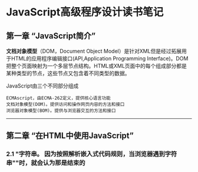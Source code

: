 # JavaScript高级程序设计读书笔记

## 第一章 “JavaScript简介”

  **文档对象模型**（DOM，Document Object Model）是针对XML但是经过拓展用于HTML的应用程序编辑接口(API,Application Programming Interface)。DOM把整个页面映射为一个多层节点结构。HTML或XML页面中的每个组成部分都是某种类型的节点，这些节点又包含着不同类型的数据。
  
  JavaScript由三个不同部分组成
    
    ECMAscript，由ECMA-262定义，提供核心语言功能
    文档对象模型(DOM)。提供访问和操作网页内容的方法和接口
    浏览器对象模型(BOM)。提供与浏览器交互的方法和接口
   
 ---
   
 ## 第二章 “在HTML中使用JavaScript”
  
  ### 2.1 <script>元素
  
  HTML4.01为 <**script**> 定义了下列6个属性
  
 * asnyc 可选。表示应该立即下载脚本，但不应妨碍页面中的其他操作，比如下载其他资源或等待加载其他脚本。只对外部脚本文件有效 
 * charset 可选。表示通过src属性指定的代码的字符集。由于大多数脚本会忽略它的值，因此这个属性很少有人用
 * defer 可选。表示脚本可以延迟到文档完全被解析和显示之后再执行。只对外部脚本文件有效。IE7及更高版本对嵌入脚本也支持这个属性
 * language 已废弃。原来用于表示编写代码使用的脚本语言（如JavaScript、JavaScript1.2或VBScript）。大多数浏览器或忽略这个属性，因此也没有必要再用       
 * src 可选，表示包含要执行代码的外部文件  
 * type 可选。可以看成是language的替代属性:表示编写代码使用的脚本语言的内容类型（也称为MIME类型）。虽然text/JavaScript和text/ecmascript都已经不被推荐使用，但人们一直以来使用的还是text/JavaScript。实际上，服务器在传送JavaScript文件审核使用的MIME类型通常是application/x_JavaScript，但在type中设置这个值却有可能导致脚本被忽略。另外，在非IE浏览器中还可以使用以下值:application/JavaScript和application /ecmascript。考虑到约定俗成和最大限度的浏览器兼容性，目前type属性的值依旧还是text/JavaScript。不过，这个属性并不是必需的，如果没有指定这个属性，其默认值认为text/JavaScript。


  使用<script>元素的方式有两种：直接在页面中嵌入JavaScript代码和包含外部JavaScript文件
  
  在使用<script>元素嵌入JavaScript代码时，只须为<script>指定type属性。像下面这样把JavaScript代码直接放在元素内部即可
   
  ```JavaScript 
  <script type="text/javascript">
     function sayHi(){
         alert("Hi!");
     }
  ```
  包含在<script>元素内部的JavaScript的代码将被从上至下依次解释。就拿前面这个例子来说，解释器会解释一个函数的定义，然后将该定义保存在自己的环境当中。在解释器对<script>元素内部的所有代码求值完毕前，页面中的其余内容都不会被浏览器加载或显示。
  
  在使用<script>嵌入JavaScript代码时，记住不要在代码中任何地方出现"</script>"字符串。
  因为按照解析嵌入式代码规则，当浏览器遇到字符串"</script>"时，就会认为那是结束的<script>标签，而通过转义字符"\"解决这个问题。
    
  ```JavaScript
  <script type="text/javascript">
     function(){
       alert("<\script>");
     }
  ```
   如果要通过<script>元素来包含外部JavaScript文件，那么src元素就是必须的。这个属性的值是一个指向外部JavaScript的链接，例
  
  ```JavaScript   
   <script type="text/javascript" src="example.js"/>
   ``` 
   但在不能在HTML文档中使用这种语法。这个语法不符合HTML规范，也得不到某些浏览器(尤其是IE)的正确解析
   
   通过<script>元素的src属性还可以包含来自外部域的JavaScript文件。这一点让<script>元素倍显强大，又让他备受争议。在这一点上，<script>与<img>元素非常相似，即它的src属性可以是指向当前HTML页面所在域之外的某个域中的完整URL   
  
   #### 2.1.1 <script>元素
  
  按传统的做法，所有<script>元素都应该放在页面的<head>元素中，例如
  
  ```HTML
  <!DOCTYPE html>
  <html>
    <head>
      <title>Example HTML Page</title>
      <script type="text/javascript" src="example1.js"></script>
      <script type="text/javascript" src="example2.js"></script>
    </head>
    <body>
      <!-- 这里放内容 -->
    </body>
  </html>
  ```
  这种做法的目的就是把所有外部文件(包括CSS文件和JavaScript文件)的引用都放在相同的地方，在文档的<head>元素中包含所有JavaScript文件，意味着必须等待全部JavaScript代码都被下载、解析和执行完成以后，才能开始呈现页面的内容(浏览器在遇到<body>标签时才开始呈现内容)。对应那些需要很多JavaScript代码的页面来说，这无疑会导致浏览器在呈现页面时出现明显的延迟，而延迟期间的浏览器窗口将是一片空白。为了避免这个问题，现代web应用程序一般都把全部JavaScript引用放在<body>元素中页面内容的后面

```HTML 
 <!DOCTYPE html>
 <html>
   <head>
     <title>Example HTML Page</title>
   </head>
   <body>
     <!-- 这里放内容 -->
     <script type="text/javascript" scr="example1.js"></script>
     <script type="text/javascript" scr="example2.js"></script>
   </body>
 </html>
 ```   
 这样，在解析包含的JavaScript代码之前，页面的内容将完全呈现在浏览器中，而用户也会因为浏览器窗口显示空白页面时间缩短而感到打开页面的速度加快了
 
 #### 2.1.2延迟脚本
 
 HTML4.01 为<script>标签定义了defer属性，这个属性的用途是表明脚本在执行时不会影响页面的构造。也就是说，脚本会被延迟到整个页面都解析完毕后再运行。
 因此，在<script>元素中设置defer属性，相当于告诉浏览器立即下载，但延迟执行
	
 ```HTML
 <!DOCTYPE html>
 <html>
   <head>
     <title>example</title>
     <script type="text/javascript" defer="defer" src="example1.js"></script>
     <script tyep="text/javascript" defer="defer" scr="example2.js"></script>
   </head>
   <body>
     <!-- 在这里放内容 -->
   </body>
 </html>
 ```   
 #### 2.1.3异步脚本
 
 HTML5为<script>元素定义了async属性。这个属性与defer属性相似，都用于改变处理脚本的行为。async脚本只适用于外部脚本文件，并告诉浏览器立即下载文件。但是与defer不同的是，标记为async的脚本并不保证按照它们的先后顺序执行。例如
  
 ```HTML
 <!DOCTYPE html>
 <html>
  <head>
    <title>example</title>
    <script type="text/script" async src="example1.js"></script>
    <script type="text/script" async scr="example2.js"></script>
  </head>
    <!-- 在这里放内容 -->
  <body>
  </body>
 </html>
 ``` 
  以上代码中，第二个脚本文件可能会在第一个脚本文件之前执行。因此，确保两着之间互不依赖很重要。指定async属性的目的是不让页面等待两个脚本下载和执行，从而异步加载页面其他内容。我从，建议异步脚本不要在加载期间修改DOM
  
  异步脚本一定会在页面的load事件前执行，但可能会在DOMContentLoaded事件触发之前或之后执行。支持异步脚本的浏览器有FireFox3.6,Safari 5和Chrome
  
 ### 2.2 嵌入代码和外部文件
 
 支持使用的外部文件的人多会强调如下优点
 
 >可维护性
    
  >>可缓存
    
   >>>适应未来
   
 ### 2.4 <noscript>元素
  
  早期浏览器都面临一个特殊的问题，即当前浏览器不支持JavaScript时如何让页面平稳地退化。对这个问题的最终解决方案就是创建一个<noscript>元素。用以在不支持JavaScript的浏览器中显示替代内容。这个元素可以包含能够出现在文档<body>中的任何HTML元素——<script>元素除外。包含在<noscript>元素中的内容只有在下列情况下才会显示出来：
    
    浏览器不支持脚本
    浏览器支持脚本，但脚本被禁用
    
 ### 2.5 小结
 
 把JavaScript插入到HTML页面中要使用<script>元素。使用这个元素可以把JavaScript嵌入到HTML页面中，让脚本和标记混合到一起；也可以包含外部的JavaScript文件。而我们需要注意的地方有:
    
 * 在包含外部JavaScript文件时，必须将src属性设置为指向相应文件的URL
 * 所有的<scrtipt>元素将会按照在页面中出现的先后顺序依次被解析
 * 由于浏览器会先解析完不使用defer属性的<script>元素中的代码，然后再解析后面的内容，所以一般吧<script>元素放在页面最后面，即主要内容后面，</body>标签前面
 * 使用defer属性可以让脚本在文档完全呈现之后再执行。延迟脚本总是按照指定它们的顺序执行
 * 使用async属性可以表示当前脚本不必等待其他脚本，也不必阻塞文档实现
      
       另外。使用<script>元素可以指定在不支持脚本的浏览器中显示的替代内容。但在启动了脚本的情况下，浏览器不会显示<noscript>元素中的内容
 
 ---
 
 # 第三章 “基本概念”
 
 	ECAMScript中的所有参数传递的都是值，不可能通过引用传递参数
	
 ## 3.1 语法
 
 ### 3.1.1 区分大小写
 
  ECMAScript中的一切（变量、函数名、操作符）都区分大小写。
 
 ### 3.1.2 标识符
 
  所谓标识符，就是指变量、函数、属性的名字，或者函数的参数，标识符可以是按照下列格式规则组合起来的一个或者多个字符：
    
    - 第一个字符必须是一个字母、下划线（_）或者一个美元符号
    - 其他字符可以是字母、下划线、美元符号或数字
    
  按照惯例，ECMAScript中标识符采用驼峰大小写格式，也就是第一个字母小写，剩下的每个单词的字母都大写
 
 ### 3.1.3 注释
 
  ECMAScript使用C风格的注释，包括单行注释和块级注释
 
    //单行注释
    
    /*
    * 这是一个多行
    * （块级）注释
    */

### 3.1.4 严格模式

 ECMAScript5引入了严格模式(strict mode)的概念。严格模式是为JavaScript定义了一种不同解析和执行模型。
在严格模式下，ECMAScript的一些不确定的行为将得到处理，而对某些不安全的操作也会抛出错误，要在整个脚本中启用严格模式，可以在顶部添加如下代码

    "use strict"
 这是一个编译指令，用于告诉支持的JavaScript引擎切换到严格模式。

 在函数内部的上方包含这条编译指令，也可以指定函数在严格模式下执行：
  
  ```JavaScript
    function doSomething(){
      "use strict";
      // 函数体
    }
  ```  
### 3.1.5 语句

 EMCAScript中的语句以一个分号结尾

   ```JavaScript
   var sum=a+b    // 即使，没有分号也是有效的语句——不推荐
   var diff=a-b;  // 有效的语句——推荐
   ``` 
 可以使用C风格的语法把多条语句组合到一个代码块中。虽然条件控制语句(如if语句)只在执行多条语句的情况下才要求使用代码块，但最佳实践是始终在控制语句中使用代码块——即使代码块中只有一句语句，例如

  ```JavaScript
   if(test)
    alert(test); // 有效但容易出错，不要使用

   if(test){
    alert(test); // 推荐使用
   }
 ```   
## 3.2 关键字和保留字

见书p21~22

## 3.3 变量

  ECMAScript的变量是松散类型的（弱类型语言），所谓松散类型即使可以用来保存任何类型的数据。换句话说，每个变量仅仅是一个用于保存值的占位符而已。定义变量时要使用var操作符（注意var是一个关键字），后跟变量名（即一个标识符）。
 ```JavaScript
     var message;
 ```    
  这行代码定义了一个名为message的变量，该变量可以用来保存任何值(像注意未经过初始化的变量，会保留一个特殊的值——undefined)
  
  有一点必须注意，即用var操作符定义的变量将成为定义该变量的作用域中的局部变量，也就是如果在函数中使用var定义一个变量，那么这个变量在函数退出后就会被销毁。
  ```JavaScript  
    funciton test(){
     var message="hi"; // 局部变量
    }
    test();
    alert(message); // 错误!
  ```  
  这里，变量message是在函数中使用var定义的，当函数被调用时，就会创建该变量并为其赋值。而在此之后，这个变量又会被立即销毁，因此例子中的下一行代码就会导致错误。不过，可以像下面这样忽略var操作符，从而创建一个全局变量
  ```JavaScript
    function test(){
     message="hi"; // 全局变量
    }
    test();
    alert(message); // "hi"
  ```  
  这个例子忽略了var操作符，然而message就成了全局变量。这样，只要调过一次test()函数，这个变量就有了定义，就可以在函数外部的任何地方被访问到。
  
    虽然忽略var操作符可以定义全局变量，但这也不是我们推荐的做法。因为在局部作用域中定义的全局变量很难维护
    
  可以用一条语句定义了多个变量，只要像下面这样把每个变量（初始化或不初始化均可）用逗号分隔开即可：
   ```JavaScript 
    var message="hi",
        found=false,
        age=29;
   ```     
 ## 3.4 数据类型
   
   ECMAScript中有五种简单数据类型（也称为基本数据类型）：undefined、Null、Boolean、Number和String，还有一种复杂数据类型——Object,Object本质是一组无序的名值对组成的。ECMAScript下不支持任何创建自定义类型的机制，而所有值最终都是上述6种数据类型之一。乍一看，好像只有6种数据类型不足以表示所有数据：但是，由于ECMAScript数据类型具有动态性，因此的确没有再定义其他数据类型的必要了。
   
 ### 3.4.1 typeof 操作符
 
   鉴于ECMAScript是松散类型的，因此需要有一种手段来检测给定变量的数据类型——typeof就是负责提供这方面信息的操作符。对一个值使用typeof操作符可能返回下列某个字符串：
   
   * “undefinde”——如果这个值未定义;
   * “Boolean”——如果这个值是布尔值；
   * “string”——如果这个值是字符串;
   * “number”——如果这个值是数值;
   * “object”——如果这个值是对象或null;
   * “function”——如果这个值是函数;
   
 typeof操作符的操作数可以是变量,也可以是数值字面量。
    
    typeof是一个操作符而不是函数
  
 从技术角度将
 
    函数在ECMAScript中是对象，不是一种数据类型。然而，函数也确实有些特殊的属性，因此通过typeof操作符来区分函数和其他对象是有必要的
    
  ### 3.4.2 undefined 类型
    
   undefined类型只有一个值，即特殊的undefined。在使用var声明变量但未对其加以初始化时，这个变量的值就是undefined。例如
   ```JavaScript
     var message;
     alert(message==undefinde); // true
   ```   
  ### 3.4.3 Null类型
    
   null类似是第二个只有一个值的数据类型，这个特殊的值是null。从逻辑角度来看，null值表示应该空对象指针，而这个也是正是用typeof操作符检测null值返回object的原因。如下面例子：
   ```JavaScript  
     var car=null;
     alert(typeof car);  // "object"
   ```
   如果定义的变量准备在将来用于保存对象，那么最好将该变量初始化为null，而不是其他值，这样一来，只要直接检查null值就可以指定相应的变量是否已经保存一个对象的引用，如下列所示：
   ```JavaScript
    if（car!=null）{
      // 对car对象执行某些操作
    }
   ```
   实际上，undefined值也是派生自null值，因此ECMA-262规定对它们的相等性测试要返回true
   ```JavaScript
    alert(null==undefined); // true
   ``` 
   这里，位于null和undefined之间的相等操作符（==）总是返回true，不过要注意的是，这个操作符出于比较的目的会转换其操作数。
   
   尽管null和undefined有这样的关系，但它们的用途完全不同。
   
    只要意在保存对象的变量还没真正保存对象，就应该明确地让该变量保存null值。这样做不仅可以体现null作为空对象指针的惯例，而且也有助于进一步区分null和undefined。
    
    
  ### 3.4.4 Boolean类型
  
  Boolean类型是ECMAScript中使用最多的一种类型，该类型只有两个字面值：true和false。这两个值与数字值不是同一回事，因此true不一定等于1，而false也不一定等于0。
  ```JavaScript
    var found=true;
    var lost=false;
  ``` 
  虽然Boolean类型的字面值只有两个，但ECMAScript中所有类型的值都有这两个Boolean等价的值。要将一个值转换为其对应的Boolean值，可以调用转型函数Boolean(）,例子
  ```JavaScript
    var message="Hello World!":
    var messageAsBoolean=Boolean(message):
  ```
  在这个例子中，字符串message被转换成一个Boolean值，该值被保存自messageAsBoolean变量中。可以对任何数据类型的值调用Boolean（）函数，而且总会返回一个Boolean类型的值。至于这个值是true还是false，取决于要转换值的数据类型及其实际值。
  
  *表见书p26~27*
  
  ### 3.4.5 Number类型
   
  最基本的数值字面格式是十进制整数，十进制整数可以像下面这样直接在代码中输入：
  ```JavaScript 
    var intNum=55; // 整数
  ```  
  除了十进制表示外，整数还可以通过八进制（以8为基数）或十六进制（以16为基数）的字面值来表示。其中，八进制的字面值第一位必须是零（0），然后是八进制数字序列（0~7）。如果字面值中的数值超出了范围，那么前面的零将被忽略，后面的数值将被当做十进制数值解析。请看下面的例子
 ```JavaScript 
    var octalNum1=070; // 八进制的56
    var octalNum2=079; // 无效的八进制数值——解析为79
    var octalNum3=08;  // 无效的八进制数值——解析为8
 ``` 
  八进制字面量在严格模式下是无效的。会导致支持该模式的JavaScript引擎抛出错误
  
  十六进制字面值的前两位必须是0X，后跟任何十六进制数字（0~9及A~F）。其中，A~F可以大写，也可以小写。
  ```JavaScript
    var hexNum1=0xA;  // 十六进制的10
    var henNum2=0x1f; // 十六进制的31
  ```  
  在进行算术计算时，所有以八进制和十六进制表示的数值最终都将被转换成十进制数值。
  
  1、浮点数值 *见书p28*
  
  2、数值范围 *见书p29*
  
  3、NaN     *见书p30*

  4、数值转换 *见书p30~32*
  
  ### 3.4.6 String类型
  
  用双引号""和单引号''表示的字符串完全相同
  
  1、字符串字面量
  
  String数据类型包含一些特殊的字符字面量，也叫转义序列，用于表示非打印字符，可见表
  
  *表见书p33*
  
  任何字符串的长度都可以通过访问其length属性取得，例如
  ```JavaScript
     var text="This is the lette sigma:\u03a3.";
     alert(text.length);   //输出28
  ```   
  这个属性返回的字符数包括16位字符的数目。如果字符串中包含双字节字符，那么length属性可能不会精准地返回字符串中的字符数目。
  
  2、字符串的特点
  
  EMACScript中字符串是不可变的，也就是说，字符串一旦创建，它们的值就不能改变。要改变某个变量保存的字符串，首先要销毁原来的字符串，然后再用另一个包含新值的字符串填充该变量。例如：
  ```JavaScript
    var lang="Java";
    lang=lang+"Script";
  ```
  以上示例中的变量lang开始时包含字符串“Java”。而第二行代码把lang的值重新定义为"Java"与"Script"的组合，即"JavaScript"。
  实现这个操作的过程如下：
     
     1、首先创建一个能容纳10个字符的字符串
     2、然后在这个字符串中填充"Java"和"Script"
     3、最后一步是销毁原来的字符串"Java"和字符串"Script"，因为这两个字符串语句没用了。
     
  这个过程是在后台发生的，这也就是在某些旧版本的浏览器(例如版本低于1.0的Firefox、IE6等)中拼接字符串时速度很慢的原因所在。
  
  3、转化为字符串
 
  要把一个值转化为字符串有两种方法。第一种是使用几乎每个值都会有的toString()方法，这个方法的唯一要做的就是返回相应值的字符串表现。例子：
  ```JavaScript
     var age=11;
     ageAsString=age.toString(); // 字符串"11"
     var found=true;
     foundAsString=found.toString(); // 字符串"true"
  ```  
  数值、布尔值、对象和字符串值(没错，每个字符串也都有一个toString方法，该方法返回字符串的一个副本)都有toString方法。但null和undefined值没有这个方法。
  
  多数情况下，调用toString()方法不必传递参数。但是，在调用数值的toString（）方法时，可以传递一个参数：输出数值的基数。默认情况下，toString()方法十进制格式返回数值的字符串表示。而通过传递基数，toString（）可以输出二进制、八进制、十六进制，乃至其他任意有效进制格式表示的字符串值。例子:
  ```JavaScript
     var num=10;
     alert(num.toString());   // "10"
     alert(num.toString(2));  // 二进制表示 "1010"
     alert(num.toString(8));  // 八进制表示 "12"
     alert(num.toString(10)); // 十进制表示 "10"
     alert(num.toString(16)); // 十六进制表示 "a"
  ```   
  通过这个例子可以看出，通过指定基数，toString（）方法会改变输出的值。而数值10根据基数不同，可以在输出时候被转换为不同的数值格式。注意，默认的(没有参数的）输出值与指定基数10的输出值相同。
  
  在不知道要转换的值是不是null或undefined的情况下，还可以使用转型函数String（），这个函数能够将任何类型的值转换为字符串。String（）函数遵循下列转换规则
  
    * 如果值有toString()方法，则调用该方法(没有参数)并返回相应的结果
    * 如果值是null，则返回"null"
    * 如果值是undefined，则返回"undefined"
  
  下面是结果例子：
  ```JavaScript
   var value1=10；
   var value2=true;
   var value3=null;
   var value4;
    
   alert("value1="+String(value1));  // "10"
   alert("value2="+String(value2));  // "true"
   alert("value3="+String(value3));  // "null"
   alert("value4="+String(value4));  // "undefined"
  ```  
    这里先后转换了4个值：数值、布尔值、null和undefined。数值和布尔值的转换结果与调用toString（）方法得到的结果相同。因为null和undefined没有toString（）方法，使用String（）返回了两个值的字面量。
    
  如果要把某个值转换为字符串，可以使用加号操作符把它和一个字符串（""）加到一起
     
  ### 3.4.7 Object类型
  
  ECMAScript中的对象其实就是一组数据和功能的集合。对象可以通过执行new操作符后跟要创建的对象类型的名称来创建。而创建Object的实例并为其添加属性和（或）方法，就可以创建自定义对象。如下：
  
    var o=new Object();
  
  这个语法与Java中创建对象的语法相似；但在ECMAScript中，如果不给构造函数传递参数，则可以忽略后面的那一对圆括号。也就是说，在像前面这个示例一样不传递参数的情况下，完全可以忽略那对圆括号（但这不是推荐的做法）:
  
    var 0=new Object; //有效，但不推荐省略圆括号
    
  在ECMAScript中，（就像Java中的java.lang.Object一样）Object类型是所有它的实例的基础。换句话说，Object类型所具有的任何属性和方法也同样存在于更具体的对象中。  
  	
    - constructor: 保存着用于创建当前对象的目录。对前面的例子而言，构造函数(constructor)就是object(）。
    - hasOwnProperty(propertyName): 用于检查给的属性在当前对象实例中（而不是在实例原型中）是否存在。其中，作为参数的属性名（propertyName）必须以字符串形式指定(例如：o.hasOwnProperty("name"))。
    - isPrototepyOf(propertyName):用于检查传入的对象是否是当前对象的原型
    - propertyIsEnumerable(propertyName):用于检查给定的属性能否能够作为for-in语句来枚举。与hasOwnerProperty方法一样，作为参数的属性名必须以字符串形式指定
    - toLoactionString(): 返回对象的字符串表示，该字符串与执行环境的地区对应
    - toString():返回对象的字符串表示
    - valueOf():返回对象的字符串、数值或者布尔值表示，通常与toString（）方法的返回值相同
    
  
  ## 3.5 操作符
  
  *见书p36~p54*
  
  ## 3.6 语句
  
  *见书p54~p62*
  
  ## 3.7 函数
  严格模式对函数有一些限制：
  	
	* 不能把函数命名为eva1或arguments；
	* 不能把参数命名为eva1或arguments； 
	* 不能出现两个命名参数同名的情况
  
  ### 3.7.1 理解参数
  
  ECMAScript函数不介意传递来多少个参数，也不在乎传来的参数是什么数据类型。
  原因是ECMAScript中的参数在内部是用一个数组来表示的。函数接收到的始终是这个数组，也不关心数组中包含哪些参数（如果有参数的话）。
  实际上，在函数体内可以通过arguments对象来访问这个参数数组，从而获取传递给函数的没一个参数
  
  其实，arguments对象只是和数组相似（它并不是Array的实例），因为可以使用方括号来访问它的没一个元素（即第一个元素是arguments[0]）,第二个元素是arguments[1]，以此类推
  
  ECMAScript的一个重要特点：
  	
	命名的参数只提供便利，但不是必需的
  
  另外，在命名参数方面，其他语言可能需事先创建一个函数签名，而将来的调用必须与该签名一致。但在ECMAScript中，没有这些条条框框，解析器将不会验证命名函数
  
  由于num1的值与arguments[0]的值相同，因此它们可以互换使用（num2与arguments[1]也是如此）
 	
	关于arguments的值还有一点比较意思，那就是它的值永远与对应命名参数的值保持同步
  
  ### 3.7.2 没有重载
  
  ECMAScript函数不能像传统意义上那样实现重载。而在其他语言（如Java）中，可以为一个函数编写两个定义，只要这两个定义的签名（接受的参数的类型和数量）不同即可。如前所述，ECMAScript函数没有签名，因为其参数是由包含零或多个值的数组来表示的。而没有函数签名，真正的重载是不可能做到的。
  	
	如果在ECMAScript中定义了两个名字相同的函数，则名字只属于后定义的函数。
	
  ## 3.8 小结
  
  *见书p67*
  ---
  # 第四章 “变量、作用域和内存问题”
  
  ECMAScript变量可能包含两种不同数据类型的值：*基本类型*和*引用类型*。
 
 	基本类型值指的是简单的数据段，而引用类型值指那些可能由多个值构成的对象。
 
  ## 4.1 基本类型和引用类型的值
  
  将一个值赋给变量时，解析器必须确定这个值是基本类型值还是引用类型值。五种基本数据类型是按值访问的，因为可以操作保存在变量中的实际的值。
  
  引用类型的值是保存在内存中的对象。于其他语言不同，JavaScript不允许直接访问内存的位置，也就是说不能直接操作对象的内存空间。在操作对象时，实际上是在操作对象的引用而不是实际的对象。为此，引用类型的值是按引用访问的。*：此说法存在争议，见PDF86页*
  
  ### 4.1.1 动态属性
  
  定义基本类型值和引用类型值的方式是类似的，创建一个变量并为该变量赋值。
  
  ### 4.1.2 复制变量值
  
  *复制基本类型值VS复制复杂类型值* 区别见书p69~70
  ```JavaScript
  var num=5;
  var num1=num; 
  ```
  传递基本类型的时候，副本是一个值 ![](/img/JavaScriptNote1.png)
  
  ---
  
  例如：
  
  ```JavaScript
  var person=new Object();
  person2 = person();
  var person.name="Nicholas";
  alert(person.name);  // Nicholas
  ```
  传递复杂类型的时候，副本是一个指针![](/img/JavaScriptNote2.png) 
  
  ---		
  ### 4.1.3 传递参数
  ECMAScript中所有函数的参数都是按值传递的，也就是说，把函数外部的值付给函数内部的参数，就和把值从一个变量复制到另一个变量一样。
  	
	基本类型值的值的传递如同基本类型变量的复制一样，而引用类型值的传递，则如同引用类型变量的复制一样。
  有不少开发人员在这一点上可能会感到困惑，因为访问变量有按值和按引用两种方式，而参数只能按值传递。
  
  在向参数传递基本类型的值时，被传递的值会被复制给一个局部变量（即命名参数，或者用ECMAScript的概念来说，就是arguments对象中的一个元素）。在向参数传递引用类型时，会把这个值在内存中的地址赋值给一个局部变量。因此这个局部变量的变化会反应在函数的外部。例子：
  	
 ```javaScript	
  function addTen(num){
    num+=10;
    return num;
  }
  var count=20;
  var result=addTen(count);
  alert(count);  // 20,没有变化
  alert(result); // 30
 ```
  
  这里的函数addTen（）有一个参数num，而参数实际上是函数的局部变量。在调用这个函数时，变量count作为参数被传递给函数，这个变量的值是20.预收，数值20-倍复制给参数num一遍在addTen（）中使用。在函数内部，参数num的值被加上了10，但这一变化不会影响函数外部的count变量，参数num与变量count互不相识，它们仅仅是具有相同的值。但以这一变化不会影响函数外部的count变量。参数num与变量count互不相识，它们仅仅是具有相同的值。假如num是按引用传递的话，那么变量count的值也将变成30，从而反映函数内部的修改。
  
  当然，使用数值等基本类型来说明按值传递参数比教简单，但如果使用对象，那么问题就不怎么好理解了。再举个例子
  
  ```javaScript
  function setName（obj）{
    obj.name="Nicholas":
  }
  var person=new Object():
  setName(person);
  alert(person.name);  // "Nicholas"
  ```
  
  以上代码中创建一个对象，并将其保存在了变量 person 中。然后，这个变量被传递到 setName()函数中之后就被复制给了 obj 。在这个函数内部， obj 和person 引用的是同一个对象。换句话说，即使这个变量是按值传递的， obj 也会按引用来访问同一个对象。于是，当在函数内部为 obj 添加 name属性后，函数外部的 person 也将有所反映；因为 person 指向的对象在堆内存中只有一个，而且是全局对象。有很多开发人员错误地认为：在局部作用域中修改的对象会在全局作用域中反映出来，就说明参数是按引用传递的。为了证明对象是按值传递的，我们再看一看下面这个经过修改的例子
  
  经修改过后的例子：
  
  ```JavaScript
  fuction setName(obj){
    obj.name="Nicholas";
    obj=new Object();
    obj.name="Greg";
  }
  var person=new Object();
  setName（person）;
  alert(person.name);	// "Nicholas"
  ```
  这个例子与前一个例子的唯一区别，就是在setName()函数中添加了两行代码：一行代码为obj重新定义了一个对象，另一行代码为该对象定义了一个带有不同值的name属性。在把person传递给setName之后，其name属性被设置为"Nicholas"。然而，又将一个新对象赋给变量obj，同时其name属性设置为"Greg".如果person是按引用传递的，那么person就会自动被修改为指向其name属性值为"Greg"的新对象。如果person是按引用传递的，那你们person就会自动被修改为指向其name属性值为"Greg"的新对象。但是，当接下来再访问person.name时，显示的值任然是"Nicholas"。这说明即使在函数内部修改了参数的值，但原始的引用仍然保持未变。实际上，在函数内部重写obj时，这个变量引用的就是一个局部变量。而这个局部对象会在函数执行完毕后立即被销毁。

	可以把ECAMScript的函数参数想象成一个局部变量
  ### 4.1.4 检测类型
  虽然在检测基本数据类型时typeof是非常得力的助手，但在检测引用类型的值时，这个操作符的用处不大。通常，我们并不想知道某个值是对象，而是想知道它是什么类型的对象。为此，ECMAScript提供了instanceof操作符，其语法如下所示：
  
  ```JavaScript
   result=variable instanceof construtor
  ```  
   如果变量是给定引用类型（根据它的原型链来识别）的实例，那么instanceof操作符就会返回true。例子：
   ```JavaScript	
   alert(person instanceof Object);  //变量person是Object吗？ 
   alert(colors instanceof Array);   //变量colors是Array吗？
   alert(pattern instanceof RegExp): //变量pattern是RegExp吗？
  ```
  根据规定，所有引用类型的值都是Object的实例。因此，在检测一个引用类型和Object构造函数时，instanceof操作符始终会返回true。当然，如果instanceof操作符检测基本类型的值，则该操作符始终会返回false，因为基本类型不是对象。
  ![](/img/JavaScriptNote3.png)
  ## 4.2 执行环境及作用域
  
  ### 4.2.1 延长作用域链
  ### 4.2.2 没有块级作用域
  
  ## 4.3 垃圾收集
  
  ### 4.3.1 标记清除
  ### 4.3.2 引用计数
  ### 4.3.3 性能问题
  ### 4.3.4 管理内存
  
  ## 4.4 小结
 
  [回到顶部](#JavaScript由三个不同部分组成)
